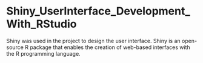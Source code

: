 # Shiny_UserInterface_Development_With_RStudio
Shiny was used in the project to design the user interface. Shiny is an open-source R package that enables the creation of web-based interfaces with the R programming language.
